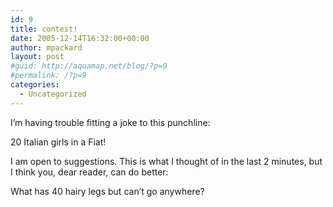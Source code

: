 ```yaml
---
id: 9
title: contest!
date: 2005-12-14T16:32:00+00:00
author: mpackard
layout: post
#guid: http://aquamap.net/blog/?p=9
#permalink: /?p=9
categories:
  - Uncategorized
---
```

I&#8217;m having trouble fitting a joke to this punchline:

20 Italian girls in a Fiat!

I am open to suggestions. This is what I thought of in the last 2 minutes, but I think you, dear reader, can do better:

What has 40 hairy legs but can&#8217;t go anywhere?
